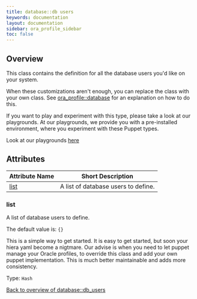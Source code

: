 ```yaml
---
title: database::db users
keywords: documentation
layout: documentation
sidebar: ora_profile_sidebar
toc: false
---
```

## Overview

This class contains the definition for all the database users you'd like on your system.

When these customizations aren't enough, you can replace the class with your own class. See [ora_profile::database](./database.html) for an explanation on how to do this.




If you want to play and experiment with this type, please take a look at our playgrounds. At our playgrounds, 
we provide you with a pre-installed environment, where you experiment with these Puppet types.

Look at our playgrounds [here](/playgrounds#oracle)

## Attributes



Attribute Name                   | Short Description                   |
-------------------------------- | ----------------------------------- |
[list](#database::db_users_list) | A list of database users to define. |




### list<a name='database::db_users_list'>

A list of database users to define.

The default value is: `{}`

This is a simple way to get started. It is easy to get started, but soon your hiera yaml become a nigtmare. Our advise is when you need to let puppet manage your Oracle profiles, to override this class and  add your own puppet implementation. This is much better maintainable
and adds more consistency.

Type: `Hash`


[Back to overview of database::db_users](#attributes)
